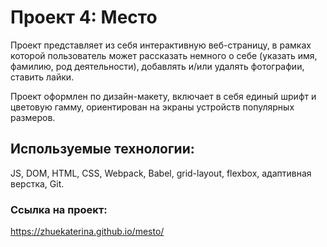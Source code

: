 # Проект 4: Место

Проект представляет из себя интерактивную веб-страницу, в рамках которой пользователь может рассказать немного о себе (указать имя, фамилию, род деятельности), добавлять и/или удалять фотографии, ставить лайки. 

Проект оформлен по дизайн-макету, включает в себя единый шрифт и цветовую гамму, ориентирован на экраны устройств популярных размеров.

## Используемые технологии: 
JS, DOM, HTML, CSS, Webpack, Babel, grid-layout, flexbox, адаптивная верстка, Git.

### Ссылка на проект:
https://zhuekaterina.github.io/mesto/
